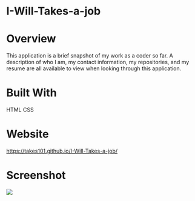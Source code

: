 # I-Will-Takes-a-job

# Overview

This application is a brief snapshot of my work as a coder so far. A description of who I am, my contact information, my repositories, and my resume are all available to view when looking through this application.

# Built With

HTML
CSS

# Website

https://takes101.github.io/I-Will-Takes-a-job/

# Screenshot

<img src="./I-Will-Takes-a-job/Screenshot1" />


